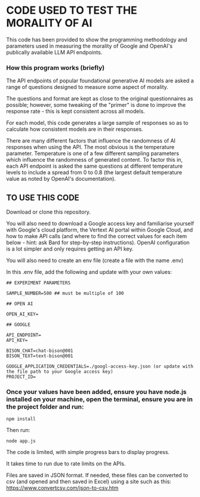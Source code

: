 # CODE USED TO TEST THE MORALITY OF AI

This code has been provided to show the programming methodology and parameters
used in measuring the morality of Google and OpenAI's publically available LLM
API endpoints.

### How this program works (briefly)

The API endpoints of popular foundational generative AI models are asked a range
of questions designed to measure some aspect of morality.

The questions and format are kept as close to the original questionnaires as
possible; however, some tweaking of the "primer" is done to improve the response
rate - this is kept consistent across all models.

For each model, this code generates a large sample of responses so as to
calculate how consistent models are in their responses.

There are many different factors that influence the randomness of AI responses
when using the API. The most obvious is the temperature parameter. Temperature
is one of a few different sampling parameters which influence the randomness of
generated content. To factor this in, each API endpoint is asked the same
questions at different temperature levels to include a spread from 0 to 0.8 (the
largest default temperature value as noted by OpenAI's documentation).

## TO USE THIS CODE

Download or clone this repository.

You will also need to download a Google access key and familiarise yourself with
Google's cloud platform, the Vertext AI portal within Google Cloud, and how to
make API calls (and where to find the correct values for each item below - hint:
ask Bard for step-by-step instructions). OpenAI configuration is a lot simpler
and only requires getting an API key.

You will also need to create an env file (create a file with the name .env)

In this .env file, add the following and update with your own values:

```
## EXPERIMENT PARAMETERS

SAMPLE_NUMBER=500 ## must be multiple of 100

## OPEN AI

OPEN_AI_KEY=

## GOOGLE

API_ENDPOINT=
API_KEY=

BISON_CHAT=chat-bison@001
BISON_TEXT=text-bison@001

GOOGLE_APPLICATION_CREDENTIALS=./googl-access-key.json (or update with the file path to your Google access key)
PROJECT_ID=

```

### Once your values have been added, ensure you have node.js installed on your machine, open the terminal, ensure you are in the project folder and run:

```
npm install
```

Then run:

```
node app.js
```

The code is limited, with simple progress bars to display progress.

It takes time to run due to rate limits on the APIs.

Files are saved in JSON format. If needed, these files can be converted to csv
(and opened and then saved in Excel) using a site such as this:
https://www.convertcsv.com/json-to-csv.htm
